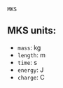 ```
MKS
```

## MKS units:

  * `mass`: kg
  * `length`: m
  * `time`: s
  * `energy`: J
  * `charge`: C
